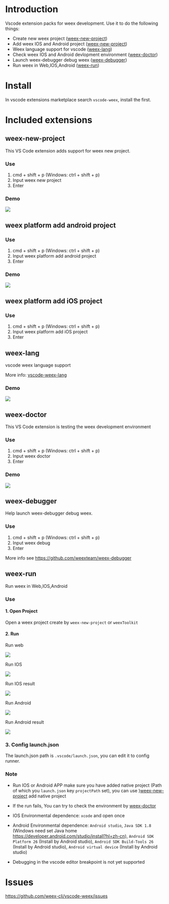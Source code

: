 # Introduction

Vscode extension packs for weex development.
Use it to do the following things:

* Create new weex project ([weex-new-project](#weex-new-project))
* Add weex IOS and Android project ([weex-new-project](#weex-new-project))
* Weex language support for vscode ([weex-lang](#weex-lang))
* Check weex IOS and Android devlopment environment ([weex-doctor](#weex-doctor))
* Launch weex-debugger debug weex ([weex-debugger](#weex-debugger))
* Run weex in Web,IOS,Android ([weex-run](#weex-run))

# Install

In vscode extensions marketplace search `vscode-weex`, install the first.

# Included extensions

## weex-new-project

This VS Code extension adds support for weex new project.

### Use

1. cmd + shift + p (Windows: ctrl + shift + p)
2. Input weex new project
3. Enter

### Demo
<img src="https://raw.githubusercontent.com/weex-cli/vscode-weex/master/asset/new.project.gif" max-width="1000">

## weex platform add android project

### Use
1. cmd + shift + p (Windows: ctrl + shift + p)
2. Input weex platform add android project
3. Enter

### Demo
<img src="https://raw.githubusercontent.com/weex-cli/vscode-weex/master/asset/new.android.gif" max-width="1000">



## weex platform add iOS project

### Use
1. cmd + shift + p (Windows: ctrl + shift + p)
2. Input weex platform add iOS project
3. Enter

## weex-lang

vscode weex language support

More info: [vscode-weex-lang](https://github.com/weex-cli/vscode-weex-lang)

### Demo
<img src="https://raw.githubusercontent.com/weex-cli/vscode-weex/master/asset/weex.lang.gif" max-width="1000">

## weex-doctor

This VS Code extension is testing the weex development environment

### Use
1. cmd + shift + p (Windows: ctrl + shift + p)
2. Input weex doctor
3. Enter

### Demo
<img src="https://raw.githubusercontent.com/weex-cli/vscode-weex/master/asset/weex.doctor.gif" max-width="1000">

## weex-debugger
Help launch weex-debugger debug weex.

### Use
1. cmd + shift + p (Windows: ctrl + shift + p)
2. Input weex debug
3. Enter

More info
see https://github.com/weexteam/weex-debugger

## weex-run

Run weex in Web,IOS,Android

### Use

#### 1. Open Project

Open a weex project create by `weex-new-project` or `weexToolkit`

#### 2. Run

Run web

<img src="https://raw.githubusercontent.com/weex-cli/vscode-weex/master/asset/run.web.gif" max-width="1000">


Run IOS

<img src="https://raw.githubusercontent.com/weex-cli/vscode-weex/master/asset/run.ios.gif" max-width="1000">

Run IOS result

<img src="https://raw.githubusercontent.com/weex-cli/vscode-weex/master/asset/run.ios.result.gif" max-width="1000">

Run Android

<img src="https://raw.githubusercontent.com/weex-cli/vscode-weex/master/asset/run.android.gif" max-width="1000">

Run Android result

<img src="https://raw.githubusercontent.com/weex-cli/vscode-weex/master/asset/run.android.result.gif" max-width="1000">

### 3. Config launch.json

The launch.json path is `.vscode/launch.json`, you can edit it to config runner.

### Note

* Run IOS or Android APP make sure you have added native project (Path of which you `launch.json` key `projectPath` set), you can use )[weex-new-project](#weex-platform-add-android-project) add native project

* If the run fails, You can try to check the environment by [weex-doctor](#weex-doctor)

* IOS Environmental dependence: `xcode` and open once

* Android Environmental dependence: `Android studio`, `Java SDK 1.8` (Windows need set Java home https://developer.android.com/studio/install?hl=zh-cn), `Android SDK Platform 26` (Install by Android studio), `Android SDK Build-Tools 26` (Install by Android studio), `Android virtual device` (Install by Android studio)

* Debugging in the vscode editor breakpoint is not yet supported

# Issues

https://github.com/weex-cli/vscode-weex/issues